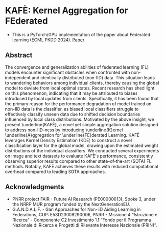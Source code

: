 # KAFÈ: Kernel Aggregation for FEderated
- This is a PyTorch/GPU implementation of the paper about Federated learning (ECML PKDD 2024). [Paper](https://link.springer.com/chapter/10.1007/978-3-031-70359-1_4)

## Abstract
The convergence and generalization abilities of federated learning (FL) models encounter significant obstacles when confronted with non-independent and identically distributed (non-IID) data. This situation leads to wandering behaviors among individual clients, thereby causing the global model to deviate from local optimal states. Recent research has shed light on this phenomenon, indicating that it may be attributed to biases introduced by local updates from clients. Specifically, it has been found that the primary reason for the performance degradation of model trained on non-IID data is the classifier, 
as biased local classifiers struggle to effectively classify unseen data due to shifted decision boundaries influenced by local class distributions. Motivated by the above insight, we present \underline{KAFÈ}, a novel yet simple aggregation solution designed to address non-IID-ness by introducing \underline{K}ernel \underline{A}ggregation for \underline{FE}derated Learning. KAFÈ leverages Kernel Density Estimation (KDE) to construct a novel classification layer for the global model, drawing upon the estimated weight distributions of the individual classifiers. We conducted several experiments on image and text datasets to evaluate KAFÈ's performance, consistently observing superior results compared to other state-of-the-art (SOTA) FL methods. Notably, KAFÈ achieves these results with reduced computational overhead compared to leading SOTA approaches.

## Acknowledgments
 - PNRR project FAIR -  Future AI Research (PE00000013), Spoke 3, under the NRRP MUR program funded by the NextGenerationEU.
 - G.A.N.D.A.L.F. - Gan Approaches for Non-iiD Aiding Learning in Federations, CUP: E53D23008290006, PNRR - Missione 4 “Istruzione e Ricerca” - Componente C2 Investimento 1.1 “Fondo per il Programma Nazionale di Ricerca e Progetti di Rilevante Interesse Nazionale (PRIN)”.
